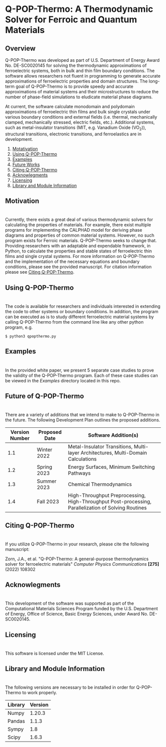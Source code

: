 # Q-POP-Thermo: A Thermodynamic Solver for Ferroic and Quantum Materials

## Overview

Q-POP-Thermo was developed as part of U.S. Department of Energy Award No. DE-SC0020145 for solving the thermodynamic approximations of ferroelectric systems, both in bulk and thin film boundary conditions. The software allows researchers not fluent in programming to generate accurate approximations of ferroelectric properties and domain structures. The long-term goal of Q-POP-Thermo is to provide speedy and accurate approximations of material systems and their microstructures to reduce the number of phase-field simulations to eludicate material phase diagrams. 

At current, the software calculate monodomain and polydomain approximations of ferroelectric thin films and bulk single crystals under various boundary conditions and external fields (i.e. thermal, mechanically clamped, mechanically stressed, electric fields, etc.). Additional systems, such as metal-insulator transitions (MIT, e.g. Vanadium Oxide (VO<sub>2</sub>)), structural transitions, electronic transitions, and ferroelastics are in development. 

1. [Motativation](#Motivate)
2. [Using Q-POP-Thermo](#Using)
2. [Examples](#Examples)
3. [Future Works](#Future)
3. [Citing Q-POP-Thermo](#Citing)
3. [Acknowlegments](#Thanks)
4. [Licensing](#License)
5. [Library and Module Information](#LibraryInfo)

## Motivation 
# <a name="Motivate"></a>

Currently, there exists a great deal of various thermodynamic solvers for calculating the properties of materials. For example, there exist multiple programs for implementing the CALPHAD model for deriving phase diagrams and properties of common material systems. However, no such program exists for Ferroic materials. Q-POP-Thermo seeks to change that. Providing researchers with an adaptable and expendable framework, in Python, to calculate the properties and stable states of ferroelectric thin films and single crystal systems. For more information on Q-POP-Thermo and the implementation of the necessary equations and boundary conditions, please see the provided manuscript. For citation information please see [Citing Q-POP-Thermo](#Citing).

## Using Q-POP-Thermo
# <a name="Using"></a>

The code is available for researchers and individuals interested in extending the code to other systems or boundary conditions. In addition, the program can be executed as is to study different ferroelectric material systems by calling Q-POP-Thermo from the command line like any other python program, e.g.

`$ python3 qpopthermo.py`

## Examples
# <a name="Examples"></a>

In the provided white paper, we present 5 separate case studies to prove the validity of the Q-POP-Thermo program. Each of these case studies can be viewed in the *Examples* directory located in this repo.

## Future of Q-POP-Thermo
# <a name="Future"></a>

There are a variety of additions that we intend to make to Q-POP-Thermo in the future. The following Development Plan outlines the proposed additions.

| Version Number | Proposed Date | Software Addition(s) |
| ------ | ----- | ------ |
| 1.1  | Winter 2022 | Metal-Insulator Transitions, Multi-layer Architectures, Multi-Domain Calculations |
| 1.2  | Spring 2023   | Energy Surfaces, Minimum Switching Pathways |
| 1.3  | Summer 2023  | Chemical Thermodynamics |
| 1.4  | Fall 2023  | High-Throughput Preprocessing, High-Throughput Post-processing, Parallelization of Solving Routines |

## Citing Q-POP-Thermo
# <a name="Citing"></a>

If you utilize Q-POP-Thermo in your research, please cite the following manuscript: 

Zorn, J.A., et al. "Q-POP-Thermo: A general-purpose thermodynamics solver for ferroelectric materials" *Computer Physics Communications* **[275]** (2022) 108302

## Acknowlegments
# <a name="Thanks"></a>

This development of the software was supported as part of the Computational Materials Sciences Program funded by the U.S. Department of Energy, Office of Science, Basic Energy Sciences, under Award No. DE-SC0020145.

## Licensing
# <a name="License"></a>

This software is licensed under the MIT License.

## Library and Module Information
# <a name="LibraryInfo"></a>

The following versions are necessary to be installed in order for Q-POP-Thermo to work properly.

| Library | Version |
| ---- | ----- |
| Numpy | 1.20.3 |
| Pandas | 1.1.3 |
| Sympy | 1.8 |
| Scipy | 1.6.3 |

